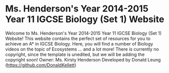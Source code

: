 # Ms. Henderson's Year 2014-2015 Year 11 IGCSE Biology (Set 1) Website
Welcome to Ms. Henderson's Year 2014-2015 Year 11 IGCSE Biology (Set 1) Website!
This website contains the perfect set of resources for you to achieve an A* in IGCSE Biology.  Here, you will find a number of Biology videos on the topic of Ecosystems ... and a lot more!
There is currently no copyright, since the template is unedited, but we will be adding the copyright soon!
Owner: Ms. Kirsty Henderson
Developed by Donald Leung (https://github.com/DonaldKellett)
